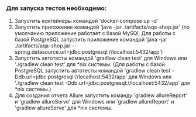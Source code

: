 ### Для запуска тестов необходимо:
1. Запустить контейнеры командой 'docker-compose up -d'
2. Запустить приложение командой 'java -jar ./artifacts/aqa-shop.jar' (по умолчанию приложение работает с базой MySQl. Для работы с базой PostgreSQL запустить приложение командой 'java -jar ./artifacts/aqa-shop.jar --spring.datasource.url=jdbc:postgresql://localhost:5432/app')
3. Запустить автотесты командой 'gradlew clean test' для Windows или './gradlew clean test' для *nix системы. (Для работы с базой PostgreSQL запустить автотесты командой 'gradlew clean test -Ddb.url=jdbc:postgresql://localhost:5432/app' для Windows или './gradlew clean test -Ddb.url=jdbc:postgresql://localhost:5432/app' для *nix системы.)
4. Для создания отчета Allure запустить команду 'gradlew allureReport' и 'gradlew allureServe' для Windows или 'gradlew allureReport' и 'gradlew allureServe' для *nix системы.